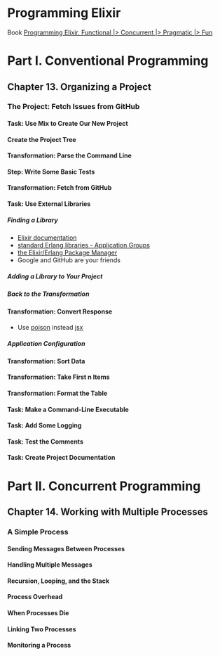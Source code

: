 
# Programming Elixir
Book [Programming Elixir. Functional |> Concurrent |> Pragmatic |> Fun](https://pragprog.com/book/elixir/programming-elixir)

# Part I. Conventional Programming
## Chapter 13. Organizing a Project

### The Project: Fetch Issues from GitHub

#### Task: Use Mix to Create Our New Project
#### Create the Project Tree
#### Transformation: Parse the Command Line
#### Step: Write Some Basic Tests
#### Transformation: Fetch from GitHub
#### Task: Use External Libraries
##### Finding a Library
- [Elixir documentation](http://elixir-lang.org/docs/)
- [standard Erlang libraries - Application Groups](http://erlang.org/doc/)
- [the Elixir/Erlang Package Manager](http://hex.pm)
- Google and GitHub are your friends

##### Adding a Library to Your Project
##### Back to the Transformation

#### Transformation: Convert Response
- Use [poison](https://github.com/devinus/poison) instead [jsx](https://github.com/talentdeficit/jsx)

##### Application Configuration

#### Transformation: Sort Data

#### Transformation: Take First n Items
#### Transformation: Format the Table

#### Task: Make a Command-Line Executable

#### Task: Add Some Logging

#### Task: Test the Comments

#### Task: Create Project Documentation

# Part II. Concurrent Programming
## Chapter 14. Working with Multiple Processes

### A Simple Process
#### Sending Messages Between Processes
#### Handling Multiple Messages
#### Recursion, Looping, and the Stack

#### Process Overhead
#### When Processes Die
#### Linking Two Processes
#### Monitoring a Process

